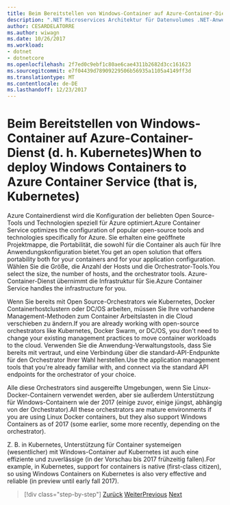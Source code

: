 ```yaml
---
title: Beim Bereitstellen von Windows-Container auf Azure-Container-Dienst (d. h. Kubernetes)
description: ".NET Microservices Architektur für Datenvolumes .NET-Anwendungen | Beim Bereitstellen von Windows-Container auf Azure-Container-Dienst (d. h. Kubernetes)"
author: CESARDELATORRE
ms.author: wiwagn
ms.date: 10/26/2017
ms.workload:
- dotnet
- dotnetcore
ms.openlocfilehash: 2f7ed0c9ebf1c80ae6cae4311b2682d3cc161623
ms.sourcegitcommit: e7f04439d78909229506b56935a1105a4149ff3d
ms.translationtype: MT
ms.contentlocale: de-DE
ms.lasthandoff: 12/23/2017
---
```

# <a name="when-to-deploy-windows-containers-to-azure-container-service-that-is-kubernetes"></a><span data-ttu-id="7f996-103">Beim Bereitstellen von Windows-Container auf Azure-Container-Dienst (d. h. Kubernetes)</span><span class="sxs-lookup"><span data-stu-id="7f996-103">When to deploy Windows Containers to Azure Container Service (that is, Kubernetes)</span></span>

<span data-ttu-id="7f996-104">Azure Containerdienst wird die Konfiguration der beliebten Open Source-Tools und Technologien speziell für Azure optimiert.</span><span class="sxs-lookup"><span data-stu-id="7f996-104">Azure Container Service optimizes the configuration of popular open-source tools and technologies specifically for Azure.</span></span> <span data-ttu-id="7f996-105">Sie erhalten eine geöffnete Projektmappe, die Portabilität, die sowohl für die Container als auch für Ihre Anwendungskonfiguration bietet.</span><span class="sxs-lookup"><span data-stu-id="7f996-105">You get an open solution that offers portability both for your containers and for your application configuration.</span></span> <span data-ttu-id="7f996-106">Wählen Sie die Größe, die Anzahl der Hosts und die Orchestrator-Tools.</span><span class="sxs-lookup"><span data-stu-id="7f996-106">You select the size, the number of hosts, and the orchestrator tools.</span></span> <span data-ttu-id="7f996-107">Azure-Container-Dienst übernimmt die Infrastruktur für Sie.</span><span class="sxs-lookup"><span data-stu-id="7f996-107">Azure Container Service handles the infrastructure for you.</span></span>

<span data-ttu-id="7f996-108">Wenn Sie bereits mit Open Source-Orchestrators wie Kubernetes, Docker Containerhostclustern oder DC/OS arbeiten, müssen Sie Ihre vorhandene Management-Methoden zum Container Arbeitslasten in die Cloud verschieben zu ändern.</span><span class="sxs-lookup"><span data-stu-id="7f996-108">If you are already working with open-source orchestrators like Kubernetes, Docker Swarm, or DC/OS, you don't need to change your existing management practices to move container workloads to the cloud.</span></span> <span data-ttu-id="7f996-109">Verwenden Sie die Anwendung-Verwaltungstools, dass Sie bereits mit vertraut, und eine Verbindung über die standard-API-Endpunkte für den Orchestrator Ihrer Wahl herstellen.</span><span class="sxs-lookup"><span data-stu-id="7f996-109">Use the application management tools that you're already familiar with, and connect via the standard API endpoints for the orchestrator of your choice.</span></span>

<span data-ttu-id="7f996-110">Alle diese Orchestrators sind ausgereifte Umgebungen, wenn Sie Linux-Docker-Containern verwendet werden, aber sie außerdem Unterstützung für Windows-Containern wie der 2017 (einige zuvor, einige jüngst, abhängig von der Orchestrator).</span><span class="sxs-lookup"><span data-stu-id="7f996-110">All these orchestrators are mature environments if you are using Linux Docker containers, but they also support Windows Containers as of 2017 (some earlier, some more recently, depending on the orchestrator).</span></span>

<span data-ttu-id="7f996-111">Z. B. in Kubernetes, Unterstützung für Container systemeigen (wesentlicher) mit Windows-Container auf Kubernetes ist auch eine effiziente und zuverlässige (in der Vorschau bis 2017 frühzeitig fallen).</span><span class="sxs-lookup"><span data-stu-id="7f996-111">For example, in Kubernetes, support for containers is native (first-class citizen), so using Windows Containers on Kubernetes is also very effective and reliable (in preview until early fall 2017).</span></span>

>[!div class="step-by-step"]
<span data-ttu-id="7f996-112">[Zurück](when-to-deploy-windows-containers-to-service-fabric.md)
[Weiter](build-resilient-services-ready-for-the-cloud-embrace-transient-failures-in-the-cloud.md)</span><span class="sxs-lookup"><span data-stu-id="7f996-112">[Previous](when-to-deploy-windows-containers-to-service-fabric.md)
[Next](build-resilient-services-ready-for-the-cloud-embrace-transient-failures-in-the-cloud.md)</span></span>
